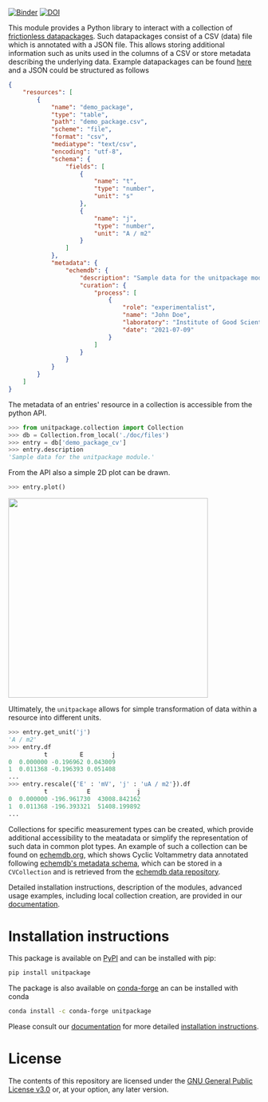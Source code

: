 [![Binder](https://static.mybinder.org/badge_logo.svg)](https://mybinder.org/v2/gh/echemdb/unitpackage/0.9.2?labpath=tree%2Fdoc%2Findex.md)
[![DOI](https://zenodo.org/badge/DOI/10.5281/zenodo.15644101.svg)](https://zenodo.org/records/15644101)

This module provides a Python library to interact with a collection of
[frictionless datapackages](https://frictionlessdata.io/). Such datapackages consist of a CSV (data) file which is annotated with a JSON file.
This allows storing additional information such as units used in the columns of a CSV or store metadata describing the underlying data.
Example datapackages can be found [here](https://github.com/echemdb/unitpackage/tree/main/doc/files/) and a JSON could be structured as follows

```json
{
    "resources": [
        {
            "name": "demo_package",
            "type": "table",
            "path": "demo_package.csv",
            "scheme": "file",
            "format": "csv",
            "mediatype": "text/csv",
            "encoding": "utf-8",
            "schema": {
                "fields": [
                    {
                        "name": "t",
                        "type": "number",
                        "unit": "s"
                    },
                    {
                        "name": "j",
                        "type": "number",
                        "unit": "A / m2"
                    }
                ]
            },
            "metadata": {
                "echemdb": {
                    "description": "Sample data for the unitpackage module.",
                    "curation": {
                        "process": [
                            {
                                "role": "experimentalist",
                                "name": "John Doe",
                                "laboratory": "Institute of Good Scientific Practice",
                                "date": "2021-07-09"
                            }
                        ]
                    }
                }
            }
        }
    ]
}
```

The metadata of an entries' resource in a collection is accessible from the python API.

```python
>>> from unitpackage.collection import Collection
>>> db = Collection.from_local('./doc/files')
>>> entry = db['demo_package_cv']
>>> entry.description
'Sample data for the unitpackage module.'
```

From the API also a simple 2D plot can be drawn.

```python
>>> entry.plot()
```
<img src=https://raw.githubusercontent.com/echemdb/unitpackage/main/doc/images/readme_demo_plot.png style="width:400px">

Ultimately, the `unitpackage` allows for simple transformation of data within a resource into different units.

```python
>>> entry.get_unit('j')
'A / m2'
>>> entry.df
          t         E        j
0  0.000000	-0.196962 0.043009
1  0.011368	-0.196393 0.051408
...
>>> entry.rescale({'E' : 'mV', 'j' : 'uA / m2'}).df
          t           E             j
0  0.000000 -196.961730  43008.842162
1  0.011368 -196.393321  51408.199892
...
```

Collections for specific measurement types can be created, which provide additional accessibility to the meatadata or simplify the representation of such data in common plot types. An example of such a collection can be found on [echemdb.org](https://www.echemdb.org/cv), which shows Cyclic Voltammetry data annotated following [echemdb's metadata schema](https://github.com/echemdb/metadata-schema), which can be stored in a `CVCollection` and is retrieved from the [echemdb data repository](https://github.com/echemdb/electrochemistry-data).

Detailed installation instructions, description of the modules, advanced usage examples, including
local collection creation, are provided in our
[documentation](https://echemdb.github.io/unitpackage/).

# Installation instructions

This package is available on [PyPI](https://pypi.org/project/unitpackage/) and can be installed with pip:

```sh .noeval
pip install unitpackage
```

The package is also available on [conda-forge](https://github.com/conda-forge/unitpackage-feedstock) an can be installed with conda

```sh .noeval
conda install -c conda-forge unitpackage
```

Please consult our [documentation](https://echemdb.github.io/unitpackage/) for
more detailed [installation instructions](https://echemdb.github.io/unitpackage/installation.html).

# License

The contents of this repository are licensed under the [GNU General Public
License v3.0](./LICENSE) or, at your option, any later version.
